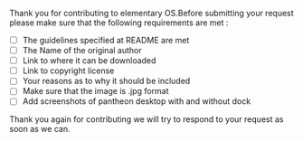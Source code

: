  Thank you for contributing to elementary OS.Before submitting your request please make sure that
 the following requirements are met :

 - [ ] The guidelines specified at README are met
 - [ ] The Name of the original author
 - [ ] Link to where it can be downloaded
 - [ ] Link to copyright license
 - [ ] Your reasons as to why it should be included
 - [ ] Make sure that the image is .jpg format
 - [ ] Add screenshots of pantheon desktop with and without dock

Thank you again for contributing we will try to respond to your request as soon as we can.
